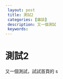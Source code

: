 ```yaml
---
 layout: post
 title: 測試2
 categories: [雜談]
 description: 又一個測試
 keywords: 
---
```


# 測試2
又一個測試，試試首頁的 s
<!--stackedit_data:
eyJoaXN0b3J5IjpbMTcwMzgzNjQzMF19
-->